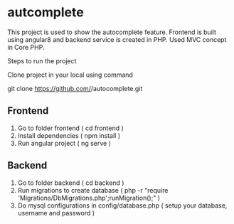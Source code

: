 # autcomplete
This project is used to show the autocomplete feature. Frontend is built using angular8 and backend service is created in PHP. Used MVC concept in Core PHP.


Steps to run the project 

Clone project in your local using command 

git clone https://github.com/<username>/autocomplete.git

Frontend 
----
1. Go to folder frontend ( cd frontend ) 
2. Install dependencies ( npm install ) 
3. Run angular project ( ng serve ) 


Backend 
-----
1. Go to folder backend ( cd backend )
2. Run migrations to create database ( php -r "require 'Migrations/DbMigrations.php';runMigration();" ) 
3. Do mysql configurations in config/database.php ( setup your database, username and password )
